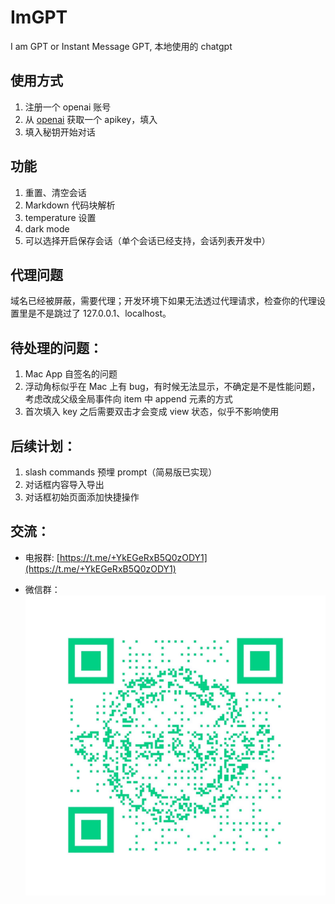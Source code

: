 # ImGPT

I am GPT or Instant Message GPT, 本地使用的 chatgpt

## 使用方式

1. 注册一个 openai 账号
2. 从 [openai](https://platform.openai.com/account/api-keys) 获取一个 apikey，填入
3. 填入秘钥开始对话

## 功能

1. 重置、清空会话
2. Markdown 代码块解析
3. temperature 设置
4. dark mode
5. 可以选择开启保存会话（单个会话已经支持，会话列表开发中）

## 代理问题

域名已经被屏蔽，需要代理；开发环境下如果无法透过代理请求，检查你的代理设置里是不是跳过了 127.0.0.1、localhost。

## 待处理的问题：

1. Mac App 自签名的问题
2. 浮动角标似乎在 Mac 上有 bug，有时候无法显示，不确定是不是性能问题，考虑改成父级全局事件向 item 中 append 元素的方式
3. 首次填入 key 之后需要双击才会变成 view 状态，似乎不影响使用

## 后续计划：

1. slash commands 预埋 prompt（简易版已实现）
2. 对话框内容导入导出
3. 对话框初始页面添加快捷操作

## 交流：

-   电报群: [https://t.me/+YkEGeRxB5Q0zODY1](https://t.me/+YkEGeRxB5Q0zODY1)

-   微信群：
    ![微信群](./docs/wechat.jpg)
